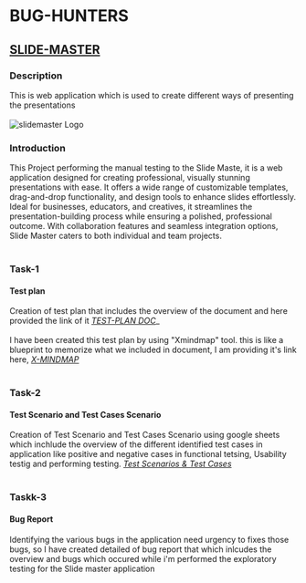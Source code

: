 # **BUG-HUNTERS**
## [**SLIDE-MASTER**](https://hack-hurdles-036.vercel.app/)
### Description 
This is web application which is used to create different ways of presenting the presentations
<br>
<br>
![slidemaster Logo](https://github.com/user-attachments/assets/19bce471-639d-49f4-a3b3-f69619ba536f)

### Introduction
This Project performing the manual testing to the Slide Maste, it is a web application designed for creating professional, visually stunning presentations with ease. It offers a wide range of customizable templates, drag-and-drop functionality, and design tools to enhance slides effortlessly. Ideal for businesses, educators, and creatives, it streamlines the presentation-building process while ensuring a polished, professional outcome. With collaboration features and seamless integration options, Slide Master caters to both individual and team projects.
<br>
<br>
 ### Task-1
#### Test plan
 Creation of test plan that includes the overview of the document and here provided the link of it
*[TEST-PLAN DOC](https://docs.google.com/document/d/1iIFkY6_GZKZX9kWcdG15jBrMfJJH8k9ioIzuIbiLbzo/edit?usp=sharing)*_
 <br>
 <br>
 I have been created this test plan by using "Xmindmap" tool. this is like a blueprint to memorize what we included in document, I am providing it's link here,
 *[X-MINDMAP](https://xmind.ai/share/OYpJ6FBN)*
<br>
<br>
### Task-2
#### Test Scenario and Test Cases Scenario 
 Creation of Test Scenario and Test Cases Scenario using google sheets which inchlude the overview of the different identified test cases in application like positive and negative cases in functional tetsing, Usability testig and performing testing.
 *[Test Scenarios & Test Cases](https://docs.google.com/spreadsheets/d/1KjPAtmM0_ywtEhZR-iFY_0nFy7ODmgEQzA2YkY9sz8E/edit?usp=sharing)*
 <br>
 <br>
### Taskk-3
#### Bug Report 
Identifying the various bugs in the application need urgency to fixes those bugs, so I have created detailed of bug report that which inlcudes the overview and bugs which occured while i'm performed the exploratory testing for the Slide master application

















 
 
 
